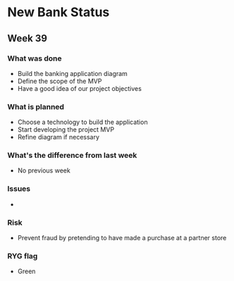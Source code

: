 # New Bank Status

## Week 39

### What was done
- Build the banking application diagram
- Define the scope of the MVP
- Have a good idea of our project objectives

### What is planned
- Choose a technology to build the application
- Start developing the project MVP
- Refine diagram if necessary

### What's the difference from last week
- No previous week

### Issues
-

### Risk
- Prevent fraud by pretending to have made a purchase at a partner store

### RYG flag
- Green
